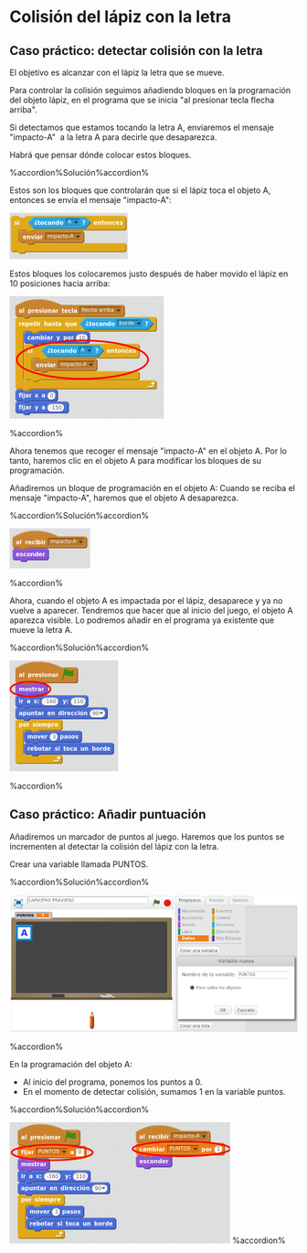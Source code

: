 
# Colisión del lápiz con la letra

## Caso práctico: detectar colisión con la letra

El objetivo es alcanzar con el lápiz la letra que se mueve.

Para controlar la colisión seguimos añadiendo bloques en la programación del objeto lápiz, en el programa que se inicia "al presionar tecla flecha arriba".

Si detectamos que estamos tocando la letra A, enviaremos el mensaje "impacto-A"  a la letra A para decirle que desaparezca.

Habrá que pensar dónde colocar estos bloques.


%accordion%Solución%accordion%

Estos son los bloques que controlarán que si el lápiz toca el objeto A, entonces se envía el mensaje "impacto-A":

![](img/Seleccion_055.png)

Estos bloques los colocaremos justo después de haber movido el lápiz en 10 posiciones hacia arriba:

![](img/Seleccion_056.png)

%accordion%

Ahora tenemos que recoger el mensaje "impacto-A" en el objeto A. Por lo tanto, haremos clic en el objeto A para modificar los bloques de su programación.

Añadiremos un bloque de programación en el objeto A: Cuando se reciba el mensaje "impacto-A", haremos que el objeto A desaparezca.



%accordion%Solución%accordion%

![](img/Seleccion_058.png)

%accordion%

Ahora, cuando el objeto A es impactada por el lápiz, desaparece y ya no vuelve a aparecer. Tendremos que hacer que al inicio del juego, el objeto A aparezca visible. Lo podremos añadir en el programa ya existente que mueve la letra A.

%accordion%Solución%accordion%

![](img/Seleccion_059.png)

%accordion%

## Caso práctico: Añadir puntuación

Añadiremos un marcador de puntos al juego. Haremos que los puntos se incrementen al detectar la colisión del lápiz con la letra.

Crear una variable llamada PUNTOS.



%accordion%Solución%accordion%

![](img/Seleccion_060.png)

%accordion%

En la programación del objeto A:

- Al inicio del programa, ponemos los puntos a 0.
- En el momento de detectar colisión, sumamos 1 en la variable puntos.


%accordion%Solución%accordion%

![](img/Seleccion_061.png)
%accordion%
